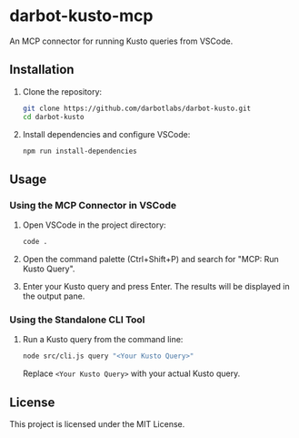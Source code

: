 # darbot-kusto-mcp

An MCP connector for running Kusto queries from VSCode.

## Installation

1. Clone the repository:
   ```sh
   git clone https://github.com/darbotlabs/darbot-kusto.git
   cd darbot-kusto
   ```

2. Install dependencies and configure VSCode:
   ```sh
   npm run install-dependencies
   ```

## Usage

### Using the MCP Connector in VSCode

1. Open VSCode in the project directory:
   ```sh
   code .
   ```

2. Open the command palette (Ctrl+Shift+P) and search for "MCP: Run Kusto Query".

3. Enter your Kusto query and press Enter. The results will be displayed in the output pane.

### Using the Standalone CLI Tool

1. Run a Kusto query from the command line:
   ```sh
   node src/cli.js query "<Your Kusto Query>"
   ```

   Replace `<Your Kusto Query>` with your actual Kusto query.

## License

This project is licensed under the MIT License.
